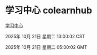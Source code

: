 # 学习中心 colearnhub
[学习中心](http://59.174.9.160:56308/colearnhub/)

2025年 10月 21日 星期二 13:00:02 CST

2025年 10月 21日 星期二 05:00:02 GMT
